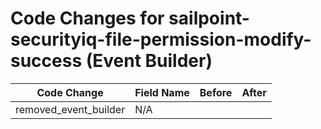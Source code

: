 # Code Changes for sailpoint-securityiq-file-permission-modify-success (Event Builder)

| Code Change | Field Name | Before | After |
|-------------|------------|--------|-------|
| removed_event_builder | N/A |  |  |